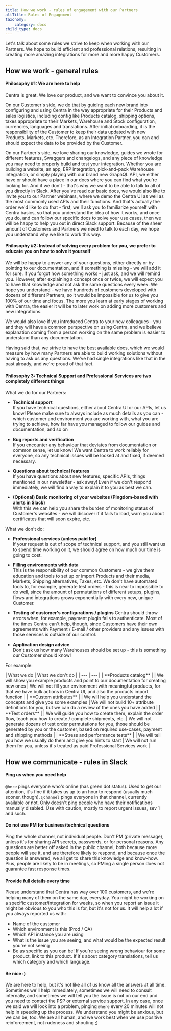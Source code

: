 ```yaml
---
title: How we work - rules of engagement with our Partners
altTitle: Rules of Engagement
taxonomy:
    category: docs
child_type: docs
---
```


Let's talk about some rules we strive to keep when working with our Partners. We hope to build efficient and professional relations, resulting in creating more amazing integrations for more and more happy Customers.

## How we work - general rules

#### Philosophy #1: We are here to help

Centra is great. We love our product, and we want to convince you about it.

On our Customer's side, we do that by guiding each new brand into configuring and using Centra in the way appropriate for their Products and sales logistics, including config like Products catalog, shipping options, taxes appropriate to their Markets, Warehouse and Stock configuration, currencies, languages and translations. After initial onboarding, it is the responsibility of the Customer to keep their data updated with new Products, Markets, etc. Therefore, as an Integration Partner, you can and should expect the data to be provided by the Customer.

On our Partner's side, we love sharing our knowledge, guides we wrote for different features, Swaggers and changelogs, and any piece of knowledge you may need to properly build and test your integration. Whether you are building a website, an app, ERP integration, pick-and-pack Warehouse integration, or simply playing with our brand new GraphQL API, we either have or should have a place in our docs where you can find what you're looking for. And if we don't - that's why we want to be able to talk to all of you directly in Slack. After you've read our basic docs, we would also like to invite you to our Partner webinars, where we demo the Centra UI as well as the most commonly used APIs and their functions. And that's actually the order we'd like to do that - first, we'll ask you to familiarize yourself with Centra basics, so that you understand the idea of how it works, and once you do, and can follow our specific docs to solve your use cases, then we will be happy to help you out in direct Slack support. Because of the sheer amount of Customers and Partners we need to talk to each day, we hope you understand why we like to work this way.

#### Philosophy #2: Instead of solving every problem for you, we prefer to educate you on how to solve it yourself

We will be happy to answer any of your questions, either directly or by pointing to our documentation, and if something is missing - we will add it for sure. If you forgot how something works - just ask, and we will remind you. However, after explaining a concept once or twice, we will expect you to have that knowledge and not ask the same questions every week. We hope you understand - we have hundreds of customers developed with dozens of different Partners, so it would be impossible for us to give you 100% of our time and focus. The more you learn at early stages of working with Centra, the easier it will be to later work on adding more customers and new integrations.

We would also love if you introduced Centra to your new colleagues - you and they will have a common perspective on using Centra, and we believe explanation coming from a person working on the same problem is easier to understand than any documentation.

Having said that, we strive to have the best available docs, which we would measure by how many Partners are able to build working solutions without having to ask us any questions. We've had single integrations like that in the past already, and we're proud of that fact.

#### Philosophy 3: Technical Support and Professional Services are two completely different things

What we do for our Partners:

* **Technical support**  
  If you have technical questions, either about Centra UI or our APIs, let us know! Please make sure to always include as much details as you can - which customer and environment you are working with, what you are trying to achieve, how far have you managed to follow our guides and documentation, and so on

* **Bug reports and verification**  
  If you encounter any behaviour that deviates from documentation or common sense, let us know! We want Centra to work reliably for everyone, so any technical issues will be looked at and fixed, if deemed necessary.

* **Questions about technical features**  
  If you have questions about new features, specific APIs, things mentioned in our newsletter - ask away! Even if we don't respond immediately, we will find a way to explain it to you as best we can.

* **(Optional) Basic monitoring of your websites (Pingdom-based with alerts in Slack)**  
  With this we can help you share the burden of monitoring status of Customer's websites - we will discover if it fails to load, warn you about certificates that will soon expire, etc.

What we don't do:

* **Professional services (unless paid for)**  
  If your request is out of scope of technical support, and you still want us to spend time working on it, we should agree on how much our time is going to cost.

* **Filling environments with data**  
  This is the responsibility of our common Customers - we give them education and tools to set up or import Products and their media, Markets, Shipping alternatives, Taxes, etc. We don't have automated tools to, for example, generate test orders - this is near to impossible to do well, since the amount of permutations of different setups, plugins, flows and integrations grows exponentially with every new, unique Customer.

* **Testing of customer's configurations / plugins**
  Centra should throw errors when, for example, payment plugin fails to authenticate. Most of the times Centra can't help, though, since Customers have their own agreements with Payment / E-mail / other providers and any issues with those services is outside of our control.

* **Application design advice**  
  Don't ask us how many Warehouses should be set up - this is something our Customer should know!

For example:

<div class="tableWrapper" markdown='1'>
| What we do | What we don't do |
| --- | --- |
| **Products catalog** |
| We will show you example products and point to our documentation for creating new ones | We will not fill your environment with meaningful products, for that we have bulk actions in Centra UI, and also the products import function |
| **Custom attributes** |
| We will help you understand the concepts and give you some examples | We will not build 10+ attribute definitions for you, but we can do a review of the ones you have added |
| **Test orders** |
| We will guide you how to create them, explain the order flow, teach you how to create / complete shipments, etc. | We will not generate dozens of test order permutations for you, those should be generated by you or the customer, based on required use-cases, payment and shipping methods |
| **Stress and performance tests** |
| We will tell you how we usually do them and give you hints to start | We will not run them for you, unless it's treated as paid Professional Services work |
</div>

## How we communicate - rules in Slack

#### Ping us when you need help

`@here` pings everyone who's online (has green dot status). Used to get our attention, it's fine if it takes us up to an hour to respond (usually much sooner, though). `@channel` pings everyone in that channel, currently available or not. Only doesn't ping people who have their notifications manually disabled. Use with caution, mostly to report urgent issues, sev 1 and such.

#### Do not use PM for business/technical questions

Ping the whole channel, not individual people. Don't PM (private message), unless it's for sharing API secrets, passwords, or for personal reasons. Any questions are better off asked in the public channel, both because more people will see it, and are therefore likely to respond, and because once the question is answered, we all get to share this knowledge and know-how. Plus, people are likely to be in meetings, so PMing a single person does not guarantee fast response times.

#### Provide full details every time

Please understand that Centra has way over 100 customers, and we're helping many of them on the same day, everyday. You might be working on a specific customer/integration for weeks, so when you report an issue it might be obvious to you who this is for, but it's not for us. It will help a lot if you always reported us with:
- Name of the customer
- Which environment is this (Prod / QA)
- Which API instance you are using
- What is the issue you are seeing, and what would be the expected result you're not seeing
- Be as specific as you can be! If you're seeing wrong behaviour for some product, link to this product. If it's about category translations, tell us which category and which language.

#### Be nice :)

We are here to help, but it's not like all of us know all the answers at all time. Sometimes we'll help immediately, sometimes we will need to consult internally, and sometimes we will tell you the issue is not on our end and you need to contact the PSP or external service support. In any case, once we said we will look into a problem, pinging `@here` every 20 minutes will not help in speeding up the process. We understand you might be anxious, but we can be, too. We are all human, and we work best when we use positive reinforcement, not rudeness and shouting ;)
